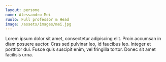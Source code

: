 ```yaml
---
layout: persone
nome: Alessandro Mei
ruolo: Full professor & Head
image: /assets/images/mei.jpg
---
```

Lorem ipsum dolor sit amet, consectetur adipiscing elit. Proin accumsan in diam posuere auctor. Cras sed pulvinar leo, id faucibus leo. Integer et porttitor dui. Fusce quis suscipit enim, vel fringilla tortor. Donec sit amet facilisis urna.
